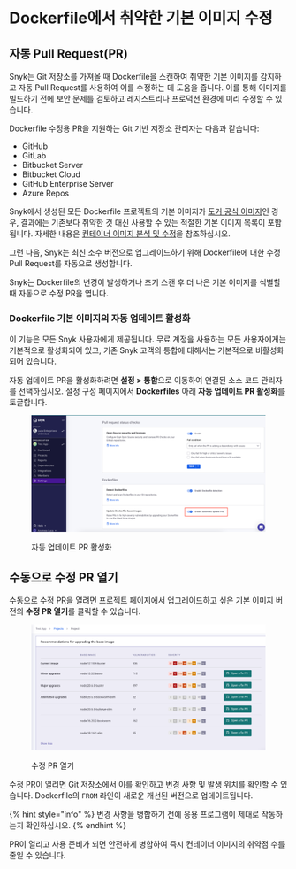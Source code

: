 # Dockerfile에서 취약한 기본 이미지 수정

## 자동 Pull Request(PR)

Snyk는 Git 저장소를 가져올 때 Dockerfile을 스캔하여 취약한 기본 이미지를 감지하고 자동 Pull Request를 사용하여 이를 수정하는 데 도움을 줍니다. 이를 통해 이미지를 빌드하기 전에 보안 문제를 검토하고 레지스트리나 프로덕션 환경에 미리 수정할 수 있습니다.

Dockerfile 수정용 PR을 지원하는 Git 기반 저장소 관리자는 다음과 같습니다:

* GitHub
* GitLab
* Bitbucket Server
* Bitbucket Cloud
* GitHub Enterprise Server
* Azure Repos

Snyk에서 생성된 모든 Dockerfile 프로젝트의 기본 이미지가 [도커 공식 이미지](https://docs.docker.com/docker-hub/official\_images/)인 경우, 결과에는 기존보다 취약한 것 대신 사용할 수 있는 적절한 기본 이미지 목록이 포함됩니다. 자세한 내용은 [컨테이너 이미지 분석 및 수정](../use-snyk-container/analyze-and-fix-container-images.md)을 참조하십시오.

그런 다음, Snyk는 최신 소수 버전으로 업그레이드하기 위해 Dockerfile에 대한 수정 Pull Request를 자동으로 생성합니다.

Snyk는 Dockerfile의 변경이 발생하거나 초기 스캔 후 더 나은 기본 이미지를 식별할 때 자동으로 수정 PR을 엽니다.

### Dockerfile 기본 이미지의 자동 업데이트 활성화

이 기능은 모든 Snyk 사용자에게 제공됩니다. 무료 계정을 사용하는 모든 사용자에게는 기본적으로 활성화되어 있고, 기존 Snyk 고객의 통합에 대해서는 기본적으로 비활성화되어 있습니다.

자동 업데이트 PR을 활성화하려면 **설정 > 통합**으로 이동하여 연결된 소스 코드 관리자를 선택하십시오. 설정 구성 페이지에서 **Dockerfiles** 아래 **자동 업데이트 PR 활성화**를 토글합니다.

<div align="left">

<figure><img src="../../../.gitbook/assets/enable_automatic_PRs.png" alt="기본 이미지를 위한 자동 업데이트 PR 활성화"><figcaption><p>자동 업데이트 PR 활성화</p></figcaption></figure>

</div>

## 수동으로 수정 PR 열기

수동으로 수정 PR을 열려면 프로젝트 페이지에서 업그레이드하고 싶은 기본 이미지 버전의 **수정 PR 열기**를 클릭할 수 있습니다.

<figure><img src="../../../.gitbook/assets/open_fix_PR (1).png" alt="기본 이미지를 업그레이드하기 위한 수정 PR 열기"><figcaption><p>수정 PR 열기</p></figcaption></figure>

수정 PR이 열리면 Git 저장소에서 이를 확인하고 변경 사항 및 발생 위치를 확인할 수 있습니다. Dockerfile의 `FROM` 라인이 새로운 개선된 버전으로 업데이트됩니다.

{% hint style="info" %}
변경 사항을 병합하기 전에 응용 프로그램이 제대로 작동하는지 확인하십시오.
{% endhint %}

PR이 열리고 사용 준비가 되면 안전하게 병합하여 즉시 컨테이너 이미지의 취약점 수를 줄일 수 있습니다.